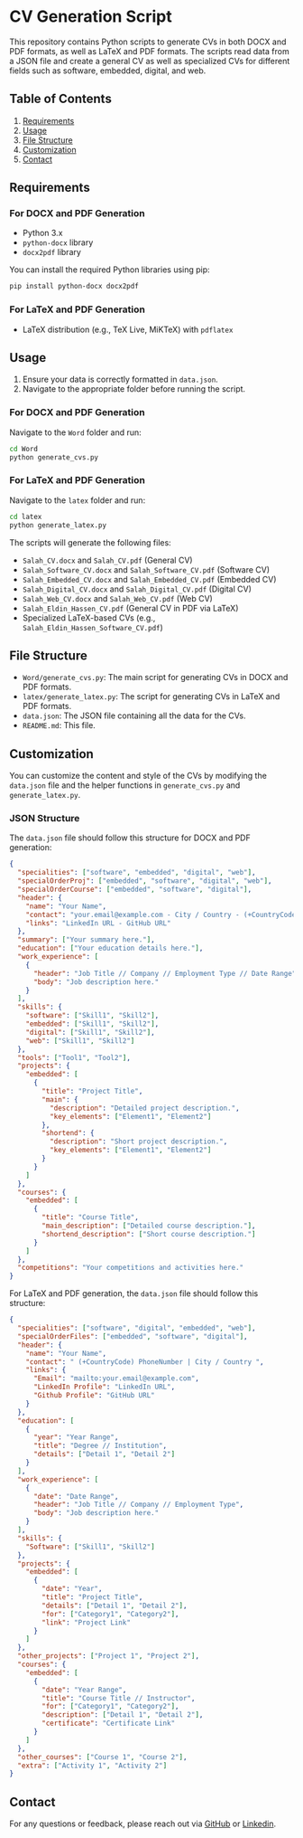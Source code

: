 # CV Generation Script

This repository contains Python scripts to generate CVs in both DOCX and PDF formats, as well as LaTeX and PDF formats. The scripts read data from a JSON file and create a general CV as well as specialized CVs for different fields such as software, embedded, digital, and web.

## Table of Contents

1. [Requirements](#requirements)
2. [Usage](#usage)
3. [File Structure](#file-structure)
4. [Customization](#customization)
5. [Contact](#contact)

## Requirements

### For DOCX and PDF Generation

- Python 3.x
- `python-docx` library
- `docx2pdf` library

You can install the required Python libraries using pip:

```sh
pip install python-docx docx2pdf
```

### For LaTeX and PDF Generation

- LaTeX distribution (e.g., TeX Live, MiKTeX) with `pdflatex`

## Usage

1. Ensure your data is correctly formatted in `data.json`.
2. Navigate to the appropriate folder before running the script.

### For DOCX and PDF Generation

Navigate to the `Word` folder and run:

```sh
cd Word
python generate_cvs.py
```

### For LaTeX and PDF Generation

Navigate to the `latex` folder and run:

```sh
cd latex
python generate_latex.py
```

The scripts will generate the following files:
- `Salah_CV.docx` and `Salah_CV.pdf` (General CV)
- `Salah_Software_CV.docx` and `Salah_Software_CV.pdf` (Software CV)
- `Salah_Embedded_CV.docx` and `Salah_Embedded_CV.pdf` (Embedded CV)
- `Salah_Digital_CV.docx` and `Salah_Digital_CV.pdf` (Digital CV)
- `Salah_Web_CV.docx` and `Salah_Web_CV.pdf` (Web CV)
- `Salah_Eldin_Hassen_CV.pdf` (General CV in PDF via LaTeX)
- Specialized LaTeX-based CVs (e.g., `Salah_Eldin_Hassen_Software_CV.pdf`)

## File Structure

- `Word/generate_cvs.py`: The main script for generating CVs in DOCX and PDF formats.
- `latex/generate_latex.py`: The script for generating CVs in LaTeX and PDF formats.
- `data.json`: The JSON file containing all the data for the CVs.
- `README.md`: This file.

## Customization

You can customize the content and style of the CVs by modifying the `data.json` file and the helper functions in `generate_cvs.py` and `generate_latex.py`.

### JSON Structure

The `data.json` file should follow this structure for DOCX and PDF generation:

```json
{
  "specialities": ["software", "embedded", "digital", "web"],
  "specialOrderProj": ["embedded", "software", "digital", "web"],
  "specialOrderCourse": ["embedded", "software", "digital"],
  "header": {
    "name": "Your Name",
    "contact": "your.email@example.com - City / Country - (+CountryCode) PhoneNumber",
    "links": "LinkedIn URL - GitHub URL"
  },
  "summary": ["Your summary here."],
  "education": ["Your education details here."],
  "work_experience": [
    {
      "header": "Job Title // Company // Employment Type // Date Range",
      "body": "Job description here."
    }
  ],
  "skills": {
    "software": ["Skill1", "Skill2"],
    "embedded": ["Skill1", "Skill2"],
    "digital": ["Skill1", "Skill2"],
    "web": ["Skill1", "Skill2"]
  },
  "tools": ["Tool1", "Tool2"],
  "projects": {
    "embedded": [
      {
        "title": "Project Title",
        "main": {
          "description": "Detailed project description.",
          "key_elements": ["Element1", "Element2"]
        },
        "shortend": {
          "description": "Short project description.",
          "key_elements": ["Element1", "Element2"]
        }
      }
    ]
  },
  "courses": {
    "embedded": [
      {
        "title": "Course Title",
        "main_description": ["Detailed course description."],
        "shortend_description": ["Short course description."]
      }
    ]
  },
  "competitions": "Your competitions and activities here."
}
```

For LaTeX and PDF generation, the `data.json` file should follow this structure:

```json
{
  "specialities": ["software", "digital", "embedded", "web"],
  "specialOrderFiles": ["embedded", "software", "digital"],
  "header": {
    "name": "Your Name",
    "contact": " (+CountryCode) PhoneNumber | City / Country ",
    "links": {
      "Email": "mailto:your.email@example.com",
      "LinkedIn Profile": "LinkedIn URL",
      "Github Profile": "GitHub URL"
    }
  },
  "education": [
    {
      "year": "Year Range",
      "title": "Degree // Institution",
      "details": ["Detail 1", "Detail 2"]
    }
  ],
  "work_experience": [
    {
      "date": "Date Range",
      "header": "Job Title // Company // Employment Type",
      "body": "Job description here."
    }
  ],
  "skills": {
    "Software": ["Skill1", "Skill2"]
  },
  "projects": {
    "embedded": [
      {
        "date": "Year",
        "title": "Project Title",
        "details": ["Detail 1", "Detail 2"],
        "for": ["Category1", "Category2"],
        "link": "Project Link"
      }
    ]
  },
  "other_projects": ["Project 1", "Project 2"],
  "courses": {
    "embedded": [
      {
        "date": "Year Range",
        "title": "Course Title // Instructor",
        "for": ["Category1", "Category2"],
        "description": ["Detail 1", "Detail 2"],
        "certificate": "Certificate Link"
      }
    ]
  },
  "other_courses": ["Course 1", "Course 2"],
  "extra": ["Activity 1", "Activity 2"]
}
```

## Contact

For any questions or feedback, please reach out via [GitHub](https://github.com/salah0eldin/) or [Linkedin](https://linkedin.com/in/salah-eldin-hassen-5bba10250/).

